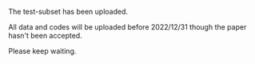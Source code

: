 The test-subset has been uploaded.

All data and codes will be uploaded before 2022/12/31 though the paper hasn't been accepted.

Please keep waiting.
